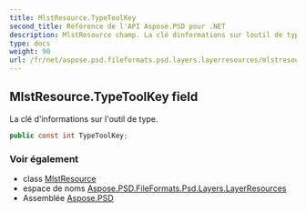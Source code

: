 ```yaml
---
title: MlstResource.TypeToolKey
second_title: Référence de l'API Aspose.PSD pour .NET
description: MlstResource champ. La clé dinformations sur loutil de type.
type: docs
weight: 90
url: /fr/net/aspose.psd.fileformats.psd.layers.layerresources/mlstresource/typetoolkey/
---
```

## MlstResource.TypeToolKey field

La clé d'informations sur l'outil de type.

```csharp
public const int TypeToolKey;
```

### Voir également

* class [MlstResource](../)
* espace de noms [Aspose.PSD.FileFormats.Psd.Layers.LayerResources](../../mlstresource/)
* Assemblée [Aspose.PSD](../../../)


